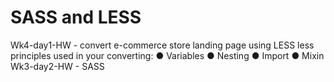 # SASS and LESS
Wk4-day1-HW - convert e-commerce store landing page using LESS
less principles used in your converting:
● Variables
● Nesting
● Import
● Mixin
Wk3-day2-HW - SASS
